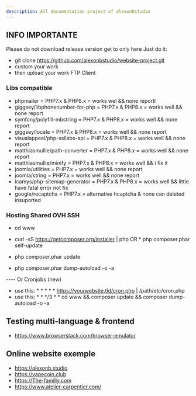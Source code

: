 ```yaml
---
description: All documentation project of alexonbstudio
---
```


## INFO IMPORTANTE

Please do not download release version get to only here
Just do it:

* git clone https://github.com/alexonbstudio/website-project.git
* custom your work
* then upload your work FTP Client



### Libs compatible
* phpmailer = PHP7.x & PHP8.x = works wel && none reportl
* giggsey/libphonenumber-for-php = PHP7.x & PHP8.x = works well && none report
* symfony/polyfill-mbstring = PHP7.x & PHP8.x = works well && none report
* giggsey/locale = PHP7.x & PHP8.x = works well && none report
* visualappeal/php-ssllabs-api = PHP7.x & PHP8.x = works well && none report
* matthiasmullie/path-converter = PHP7.x & PHP8.x = works well && none report
* matthiasmullie/minify = PHP7.x & PHP8.x = works well && i fix it
* joomla/utilities = PHP7.x = works well && none report
* joomla/string = PHP7.x = works well && none report
* icamys/php-sitemap-generator = PHP7.x & PHP8.x = works well && little have fatal error not fix
* google/recaptcha = PHP7.x = alternative hcaptcha & none can deleted insuported


### Hosting Shared OVH SSH


* cd www
* curl -sS https://getcomposer.org/installer | php OR * php composer.phar self-update

* php composer.phar update
* php composer.phar dump-autoload -o -a

---- Or Cronjobs (new)

* use this: * * * * * https://yourwebsite.tld/cron.php | /path/etc/cron.php
* use this: * * */3 * * cd www && composer update && composer dump-autoload -o -a


## Testing multi-language & frontend

* https://www.browserstack.com/browser-emulator

## Online website exemple

* https://alexonb.studio
* https://vapecoin.club
* https://The-familly.com
* https://www.atelier-carpentier.com/
